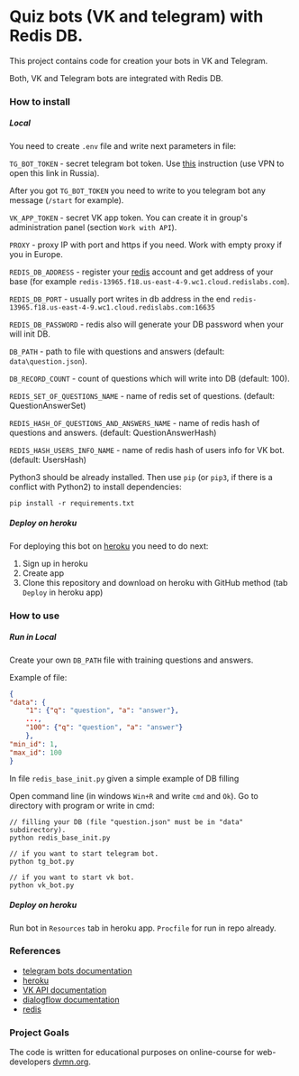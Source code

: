 # Quiz bots (VK and telegram) with Redis DB.

This project contains code for creation your bots in VK and Telegram.

Both, VK and Telegram bots are integrated with Redis DB.

### How to install

##### Local

You need to create `.env` file and write next parameters in file:

`TG_BOT_TOKEN` - secret telegram bot token. Use [this](https://core.telegram.org/bots#creating-a-new-bot) instruction (use VPN to open this link in Russia).

After you got `TG_BOT_TOKEN` you need to write to you telegram bot any message (`/start` for example).
    
`VK_APP_TOKEN` - secret VK app token. You can create it in group's administration panel (section `Work with API`).

`PROXY` - proxy IP with port and https if you need. Work with empty proxy if you in Europe.

`REDIS_DB_ADDRESS` - register your [redis](https://redislabs.com/) account and get address of your base (for example `redis-13965.f18.us-east-4-9.wc1.cloud.redislabs.com`).

`REDIS_DB_PORT` - usually port writes in db address in the end `redis-13965.f18.us-east-4-9.wc1.cloud.redislabs.com:16635`

`REDIS_DB_PASSWORD` - redis also will generate your DB password when your will init DB.

`DB_PATH` - path to file with questions and answers (default: `data\question.json`).

`DB_RECORD_COUNT` - count of questions which will write into DB (default: 100).

`REDIS_SET_OF_QUESTIONS_NAME` - name of redis set of questions. (default: QuestionAnswerSet)

`REDIS_HASH_OF_QUESTIONS_AND_ANSWERS_NAME` - name of redis hash of questions and answers. (default: QuestionAnswerHash)

`REDIS_HASH_USERS_INFO_NAME` - name of redis hash of users info for VK bot. (default: UsersHash)

Python3 should be already installed. 
Then use `pip` (or `pip3`, if there is a conflict with Python2) to install dependencies:
```
pip install -r requirements.txt
```

##### Deploy on heroku

For deploying this bot on [heroku](https://heroku.com) you need to do next:

1) Sign up in heroku
2) Create app
3) Clone this repository and download on heroku with GitHub method (tab `Deploy` in heroku app)
    
### How to use

##### Run in Local

Create your own `DB_PATH` file with training questions and answers.

Example of file:

```json
{
"data": {
    "1": {"q": "question", "a": "answer"},
    ...,
    "100": {"q": "question", "a": "answer"}
    },
"min_id": 1,
"max_id": 100
}
```

In file `redis_base_init.py` given a simple example of DB filling

Open command line (in windows `Win+R` and write `cmd` and `Ok`). Go to directory with program or write in cmd:

```
// filling your DB (file "question.json" must be in "data" subdirectory).
python redis_base_init.py 
```

```
// if you want to start telegram bot.
python tg_bot.py 
```
```
// if you want to start vk bot.
python vk_bot.py
```

##### Deploy on heroku

Run bot in `Resources` tab in heroku app. `Procfile` for run in repo already.

### References

- [telegram bots documentation](https://core.telegram.org/bots#creating-a-new-bot)
- [heroku](https://heroku.com)
- [VK API documentation](https://vk.com/dev/first_guide)
- [dialogflow documentation](https://cloud.google.com/dialogflow/docs/)
- [redis](https://redislabs.com/)

### Project Goals

The code is written for educational purposes on online-course for web-developers [dvmn.org](https://dvmn.org/).
